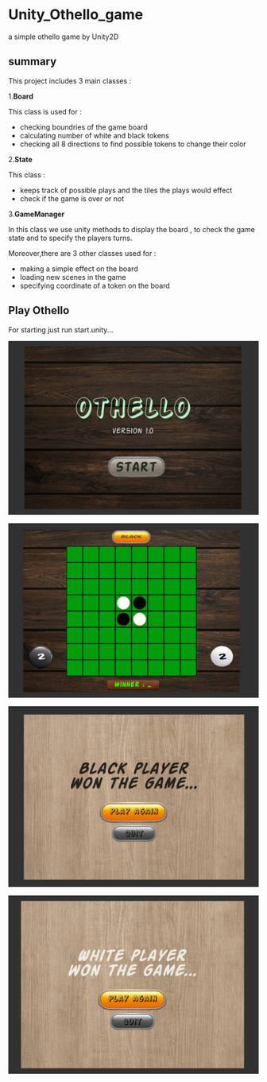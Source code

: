 # Unity_Othello_game
a simple othello game by Unity2D 
## summary
This project includes 3 main classes :

1.**Board**

This class is used for :
- checking boundries of the game board
- calculating number of white and black tokens 
- checking all 8 directions to find possible tokens to change their color


2.**State**

This class :
- keeps track of possible plays and the tiles the plays would effect
- check if the game is over or not


3.**GameManager**

In this class we use unity methods to display the board , to check the game state and to specify the players turns.


Moreover,there are 3 other classes used for :
- making a simple effect on the board
- loading new scenes in the game
- specifying coordinate of a token on the board 

## Play Othello
For starting just run start.unity...


![GitHub Logo](/Screenshots/start.png)


![GitHub Logo](/Screenshots/gameboard.png)


![GitHub Logo](/Screenshots/gameoverB.png)


![GitHub Logo](/Screenshots/gameoverW.png)
